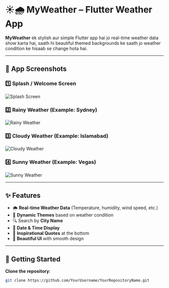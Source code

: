 # ☀️🌧 MyWeather – Flutter Weather App

**MyWeather** ek stylish aur simple Flutter app hai jo real-time weather data show karta hai, saath hi beautiful themed backgrounds ke saath jo weather condition ke hisaab se change hota hai.  

---

## 📱 App Screenshots

### 1️⃣ Splash / Welcome Screen
![Splash Screen](start.png)

### 2️⃣ Rainy Weather (Example: Sydney)
![Rainy Weather](rain.png)

### 3️⃣ Cloudy Weather (Example: Islamabad)
![Cloudy Weather](cloud%20.png)

### 4️⃣ Sunny Weather (Example: Vegas)
![Sunny Weather](sunn.png)

---

## ✨ Features
- 🌦 **Real-time Weather Data** (Temperature, humidity, wind speed, etc.)
- 🎨 **Dynamic Themes** based on weather condition
- 🔍 Search by **City Name**
- 📅 **Date & Time Display**
- 📜 **Inspirational Quotes** at the bottom
- 📱 **Beautiful UI** with smooth design

---

## 🚀 Getting Started

**Clone the repository**:
```bash
git clone https://github.com/YourUsername/YourRepositoryName.git
